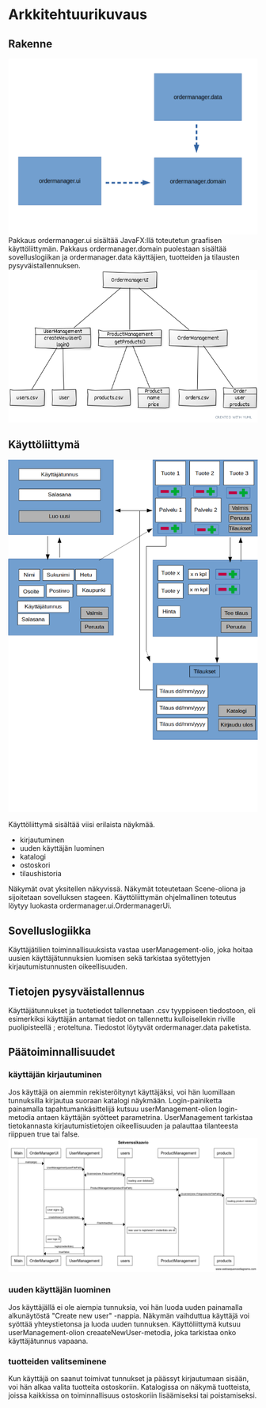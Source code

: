 # **Arkkitehtuurikuvaus** #
## **Rakenne** ## 
![Rakenne](./kuvat/rakenne.png) 
Pakkaus ordermanager.ui sisältää JavaFX:llä toteutetun graafisen käyttöliittymän. Pakkaus ordermanager.domain puolestaan sisältää sovelluslogiikan ja ordermanager.data käyttäjien, tuotteiden ja tilausten pysyväistallennuksen. 
![luokkakaavio](./kuvat/luokkakaavio.png)
## **Käyttöliittymä** ##
![käyttöliittymä](./kuvat/ui-luonnos.png) 

Käyttöliittymä sisältää viisi erilaista näykmää.
* kirjautuminen
* uuden käyttäjän luominen
* katalogi
* ostoskori
* tilaushistoria  

Näkymät ovat yksitellen näkyvissä. Näkymät toteutetaan Scene-oliona ja sijoitetaan sovelluksen stageen. Käyttöliittymän ohjelmallinen toteutus löytyy luokasta ordermanager.ui.OrdermanagerUi. 

## **Sovelluslogiikka** ## 
Käyttäjätilien toiminnallisuuksista vastaa userManagement-olio, joka hoitaa uusien käyttäjätunnuksien luomisen sekä tarkistaa syötettyjen kirjautumistunnusten oikeellisuuden. 

## **Tietojen pysyväistallennus** ## 
Käyttäjätunnukset ja tuotetiedot tallennetaan .csv tyyppiseen tiedostoon, eli esimerkiksi käyttäjän antamat tiedot on tallennettu kulloisellekin riville puolipisteellä ; eroteltuna. Tiedostot löytyvät ordermanager.data paketista.

## **Päätoiminnallisuudet** ##
### **käyttäjän kirjautuminen** ### 
Jos käyttäjä on aiemmin rekisteröitynyt käyttäjäksi, voi hän luomillaan tunnuksilla kirjautua suoraan katalogi näykmään.
Login-painiketta painamalla tapahtumankäsittelijä kutsuu userManagement-olion login-metodia antaen käyttäjän syötteet parametrina. UserManagement tarkistaa tietokannasta kirjautumistietojen oikeellisuuden ja palauttaa tilanteesta riippuen true tai false.
![sekvenssikaavio](./kuvat/sekvenssikaavio.png) 
### **uuden käyttäjän luominen** ### 
Jos käyttäjällä ei ole aiempia tunnuksia, voi hän luoda uuden painamalla alkunäytöstä "Create new user" -nappia. Näkymän vaihduttua käyttäjä voi syöttää yhteystietonsa ja luoda uuden tunnuksen. Käyttöliittymä kutsuu userManagement-olion creaateNewUser-metodia, joka tarkistaa onko käyttäjätunnus vapaana. 
### **tuotteiden valitseminene** ###
Kun käyttäjä on saanut toimivat tunnukset ja päässyt kirjautumaan sisään, voi hän alkaa valita tuotteita ostoskoriin. Katalogissa on näkymä tuotteista, joissa kaikkissa on toiminnallisuus ostoskoriin lisäämiseksi tai poistamiseksi.
